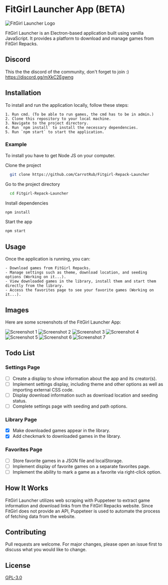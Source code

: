 # FitGirl Launcher App (BETA)

![FitGirl Launcher Logo](src/private/icons/fitgirl_icon.png)

FitGirl Launcher is an Electron-based application built using vanilla JavaScript. It provides a platform to download and manage games from FitGirl Repacks.

## Discord 

This the the discord of the community, don't forget to join :)
https://discord.gg/mXkC2Egwng

## Installation

To install and run the application locally, follow these steps:

    1. Run cmd. (To be able to run games, the cmd has to be in admin.)
    2. Clone this repository to your local machine.
    3. Navigate to the project directory.
    4. Run `npm install` to install the necessary dependencies.
    5. Run `npm start` to start the application.


### Example
To install you have to get Node JS on your computer.

Clone the project  

~~~bash  
  git clone https://github.com/CarrotRub/Fitgirl-Repack-Launcher
~~~

Go to the project directory  

~~~bash  
  cd Fitgirl-Repack-Launcher
~~~

Install dependencies  

~~~bash  
npm install
~~~

Start the app

~~~bash  
npm start
~~~  

## Usage

Once the application is running, you can:

    - Download games from FitGirl Repacks.
    - Manage settings such as theme, download location, and seeding options (Working on it...).
    - View downloaded games in the library, install them and start them directly from the library.
    - Access the favorites page to see your favorite games (Working on it...).

## Images

Here are some screenshots of the FitGirl Launcher App:

![Screenshot 1](src/private/images/Screenshot1.png)
![Screenshot 2](src/private/images/Screenshot2.png)
![Screenshot 3](src/private/images/Screenshot3.png)
![Screenshot 4](src/private/images/Screenshot4.png)
![Screenshot 5](src/private/images/Screenshot5.png)
![Screenshot 6](src/private/images/Screenshot6.png)
![Screenshot 7](src/private/images/Screenshot7.png)

## Todo List

### Settings Page

- [ ]  Create a display to show information about the app and its creator(s).
- [ ]  Implement settings display, including theme and other options as well as importing external CSS code.
- [ ]  Display download information such as download location and seeding status.
- [ ]  Complete settings page with seeding and path options.

### Library Page

- [x]  Make downloaded games appear in the library.
- [x]  Add checkmark to downloaded games in the library.

### Favorites Page

- [ ]  Store favorite games in a JSON file and localStorage.
- [ ]  Implement display of favorite games on a separate favorites page.
- [ ]  Implement the ability to mark a game as a favorite via right-click option.

## How It Works

FitGirl Launcher utilizes web scraping with Puppeteer to extract game information and download links from the FitGirl Repacks website. Since FitGirl does not provide an API, Puppeteer is used to automate the process of fetching data from the website.

## Contributing

Pull requests are welcome. For major changes, please open an issue first to discuss what you would like to change.

## License

[GPL-3.0](https://choosealicense.com/licenses/gpl-3.0/)
